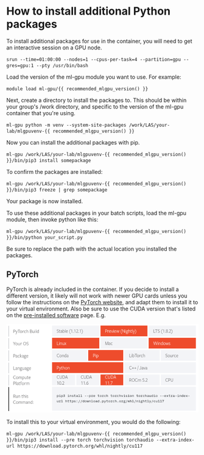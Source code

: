 # How to install additional Python packages

To install additional packages for use in the container, you will need to get an interactive session on a GPU node.

```
srun --time=01:00:00 --nodes=1 --cpus-per-task=4 --partition=gpu --gres=gpu:1 --pty /usr/bin/bash
```

Load the version of the ml-gpu module you want to use. For example:

```
module load ml-gpu/{{ recommended_mlgpu_version() }}
```

Next, create a directory to install the packages to. This should be within your group's /work directory, and specific to the version of the ml-gpu container that you're using.

```
ml-gpu python -m venv --system-site-packages /work/LAS/your-lab/mlgpuvenv-{{ recommended_mlgpu_version() }}
```

Now you can install the additional packages with pip.

```
ml-gpu /work/LAS/your-lab/mlgpuvenv-{{ recommended_mlgpu_version() }}/bin/pip3 install somepackage
```

To confirm the packages are installed:

```
ml-gpu /work/LAS/your-lab/mlgpuvenv-{{ recommended_mlgpu_version() }}/bin/pip3 freeze | grep somepackage
```

Your package is now installed.

To use these additional packages in your batch scripts, load the ml-gpu module, then invoke python like this:

```
ml-gpu /work/LAS/your-lab/mlgpuvenv-{{ recommended_mlgpu_version() }}/bin/python your_script.py
```

Be sure to replace the path with the actual location you installed the packages.

## PyTorch

PyTorch is already included in the container. If you decide to install a different version, it likely will not work with newer GPU cards unless you follow the instructions on the [PyTorch website](https://pytorch.org/get-started/locally/), and adapt them to install it to your virtual environment. Also be sure to use the CUDA version that's listed on the [pre-installed software](preinstalled_software.md) page. E.g.

![torch installation options](img/torch_options.png)

To install this to your virtual environment, you would do the following:
```
ml-gpu /work/LAS/your-lab/mlgpuvenv-{{ recommended_mlgpu_version() }}/bin/pip3 install --pre torch torchvision torchaudio --extra-index-url https://download.pytorch.org/whl/nightly/cu117
```
